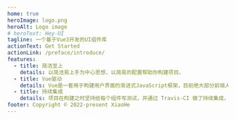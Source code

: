 ```yaml
--- 
home: true
heroImage: logo.png
heroAlt: Logo image
# heroText: Hey-UI
tagline: 一个基于Vue3开发的UI组件库
actionText: Get Started
actionLink: /preface/introduce/
features:
  - title: 简洁至上
    details: 以简洁易上手为中心思想，以简易的配置帮助你构建项目。
  - title: Vue驱动
    details: Vue是一套用于构建用户界面的渐进式JavaScript框架，目前绝大部分前端人员都在使用。
  - title: 持续集成
    details: 项目在构建之时坚持给每个组件写测试，并通过 Travis-CI 做了持续集成，保证了项目的高质量。
footer: Copyright © 2022-present XiaoHe
---
```

